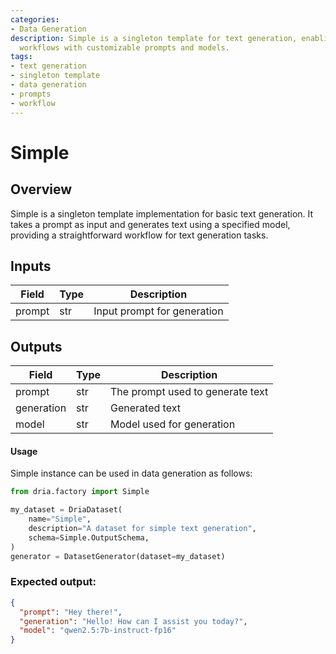 ```yaml
---
categories:
- Data Generation
description: Simple is a singleton template for text generation, enabling straightforward
  workflows with customizable prompts and models.
tags:
- text generation
- singleton template
- data generation
- prompts
- workflow
---
```


# Simple

## Overview
Simple is a singleton template implementation for basic text generation. It takes a prompt as input and generates text using a specified model, providing a straightforward workflow for text generation tasks.

## Inputs
| Field | Type | Description |
|-------|------|-------------|
| prompt | str | Input prompt for generation |

## Outputs
| Field | Type | Description |
|-------|------|-------------|
| prompt | str | The prompt used to generate text |
| generation | str | Generated text |
| model | str | Model used for generation |

#### Usage

Simple instance can be used in data generation as follows:

```python
from dria.factory import Simple

my_dataset = DriaDataset(
    name="Simple",
    description="A dataset for simple text generation",
    schema=Simple.OutputSchema,
)
generator = DatasetGenerator(dataset=my_dataset)
```

### Expected output:

```json
{
  "prompt": "Hey there!",
  "generation": "Hello! How can I assist you today?", 
  "model": "qwen2.5:7b-instruct-fp16"
}
```